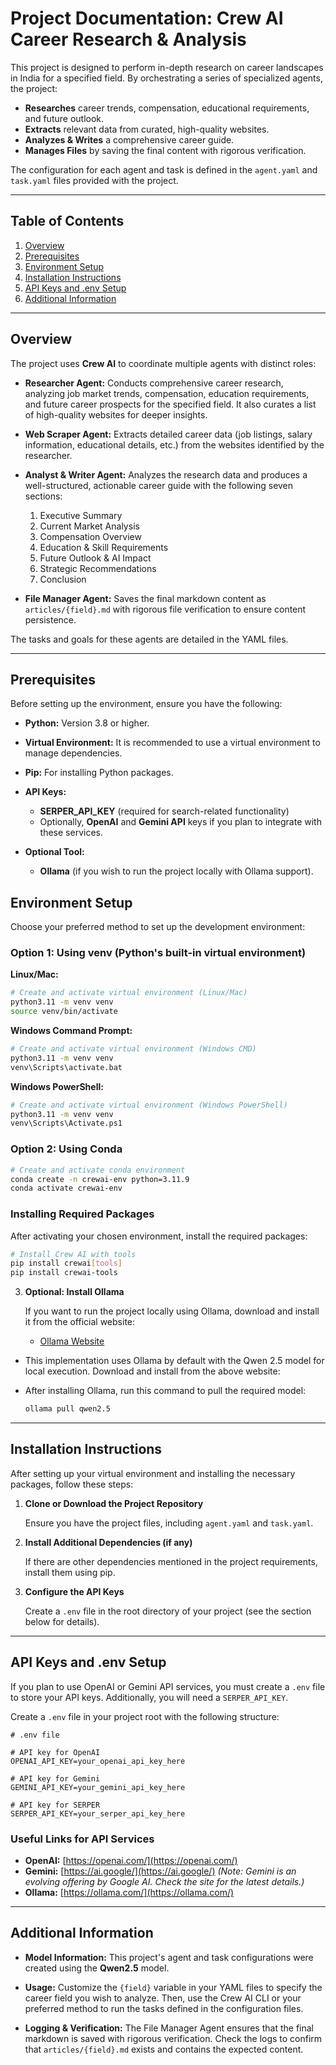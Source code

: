 # Project Documentation: Crew AI Career Research & Analysis

This project is designed to perform in-depth research on career landscapes in India for a specified field. By orchestrating a series of specialized agents, the project:

- **Researches** career trends, compensation, educational requirements, and future outlook.
- **Extracts** relevant data from curated, high-quality websites.
- **Analyzes & Writes** a comprehensive career guide.
- **Manages Files** by saving the final content with rigorous verification.

The configuration for each agent and task is defined in the `agent.yaml` and `task.yaml` files provided with the project.

---

## Table of Contents

1. [Overview](#overview)
2. [Prerequisites](#prerequisites)
3. [Environment Setup](#environment-setup)
4. [Installation Instructions](#installation-instructions)
5. [API Keys and .env Setup](#api-keys-and-env-setup)
6. [Additional Information](#additional-information)

---

## Overview

The project uses **Crew AI** to coordinate multiple agents with distinct roles:

- **Researcher Agent:**
  Conducts comprehensive career research, analyzing job market trends, compensation, education requirements, and future career prospects for the specified field. It also curates a list of high-quality websites for deeper insights.

- **Web Scraper Agent:**
  Extracts detailed career data (job listings, salary information, educational details, etc.) from the websites identified by the researcher.

- **Analyst & Writer Agent:**
  Analyzes the research data and produces a well-structured, actionable career guide with the following seven sections:

  1. Executive Summary
  2. Current Market Analysis
  3. Compensation Overview
  4. Education & Skill Requirements
  5. Future Outlook & AI Impact
  6. Strategic Recommendations
  7. Conclusion

- **File Manager Agent:**
  Saves the final markdown content as `articles/{field}.md` with rigorous file verification to ensure content persistence.

The tasks and goals for these agents are detailed in the YAML files.

---

## Prerequisites

Before setting up the environment, ensure you have the following:

- **Python:** Version 3.8 or higher.
- **Virtual Environment:** It is recommended to use a virtual environment to manage dependencies.
- **Pip:** For installing Python packages.
- **API Keys:**

  - **SERPER_API_KEY** (required for search-related functionality)
  - Optionally, **OpenAI** and **Gemini API** keys if you plan to integrate with these services.

- **Optional Tool:**
  - **Ollama** (if you wish to run the project locally with Ollama support).

## Environment Setup

Choose your preferred method to set up the development environment:

### Option 1: Using venv (Python's built-in virtual environment)

**Linux/Mac:**

```bash
# Create and activate virtual environment (Linux/Mac)
python3.11 -m venv venv
source venv/bin/activate
```

**Windows Command Prompt:**

```bash
# Create and activate virtual environment (Windows CMD)
python3.11 -m venv venv
venv\Scripts\activate.bat
```

**Windows PowerShell:**

```bash
# Create and activate virtual environment (Windows PowerShell)
python3.11 -m venv venv
venv\Scripts\Activate.ps1
```

### Option 2: Using Conda

```bash
# Create and activate conda environment
conda create -n crewai-env python=3.11.9
conda activate crewai-env
```

### Installing Required Packages

After activating your chosen environment, install the required packages:

```bash
# Install Crew AI with tools
pip install crewai[tools]
pip install crewai-tools
```

3. **Optional: Install Ollama**

   If you want to run the project locally using Ollama, download and install it from the official website:

   - [Ollama Website](https://ollama.com/)

  - This implementation uses Ollama by default with the Qwen 2.5 model for local execution. Download and install from the above website:
  
  - After installing Ollama, run this command to pull the required model:
    ```bash
    ollama pull qwen2.5
    ```

---

## Installation Instructions

After setting up your virtual environment and installing the necessary packages, follow these steps:

1. **Clone or Download the Project Repository**

   Ensure you have the project files, including `agent.yaml` and `task.yaml`.

2. **Install Additional Dependencies (if any)**

   If there are other dependencies mentioned in the project requirements, install them using pip.

3. **Configure the API Keys**

   Create a `.env` file in the root directory of your project (see the section below for details).

---

## API Keys and .env Setup

If you plan to use OpenAI or Gemini API services, you must create a `.env` file to store your API keys. Additionally, you will need a `SERPER_API_KEY`.

Create a `.env` file in your project root with the following structure:

```env
# .env file

# API key for OpenAI
OPENAI_API_KEY=your_openai_api_key_here

# API key for Gemini
GEMINI_API_KEY=your_gemini_api_key_here

# API key for SERPER
SERPER_API_KEY=your_serper_api_key_here
```

### Useful Links for API Services

- **OpenAI:** [https://openai.com/](https://openai.com/)
- **Gemini:** [https://ai.google/](https://ai.google/)
  _(Note: Gemini is an evolving offering by Google AI. Check the site for the latest details.)_
- **Ollama:** [https://ollama.com/](https://ollama.com/)

---

## Additional Information

- **Model Information:**
  This project's agent and task configurations were created using the **Qwen2.5** model.

- **Usage:**
  Customize the `{field}` variable in your YAML files to specify the career field you wish to analyze. Then, use the Crew AI CLI or your preferred method to run the tasks defined in the configuration files.

- **Logging & Verification:**
  The File Manager Agent ensures that the final markdown is saved with rigorous verification. Check the logs to confirm that `articles/{field}.md` exists and contains the expected content.
